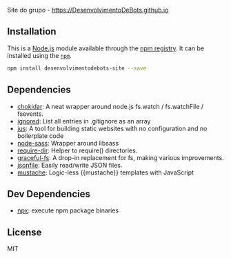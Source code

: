 Site do grupo - https://DesenvolvimentoDeBots.github.io

## Installation

This is a [Node.js](https://nodejs.org/) module available through the
[npm registry](https://www.npmjs.com/). It can be installed using the
[`npm`](https://docs.npmjs.com/getting-started/installing-npm-packages-locally).

```sh
npm install desenvolvimentodebots-site --save
```

## Dependencies

- [chokidar](https://ghub.io/chokidar): A neat wrapper around node.js fs.watch / fs.watchFile / fsevents.
- [ignored](https://ghub.io/ignored): List all entries in .gitignore as an array
- [jus](https://ghub.io/jus): A tool for building static websites with no configuration and no boilerplate code
- [node-sass](https://ghub.io/node-sass): Wrapper around libsass
- [require-dir](https://ghub.io/require-dir): Helper to require() directories.
- [graceful-fs](https://ghub.io/graceful-fs): A drop-in replacement for fs, making various improvements.
- [jsonfile](https://ghub.io/jsonfile): Easily read/write JSON files.
- [mustache](https://ghub.io/mustache): Logic-less {{mustache}} templates with JavaScript

## Dev Dependencies

- [npx](https://ghub.io/npx): execute npm package binaries

## License

MIT
